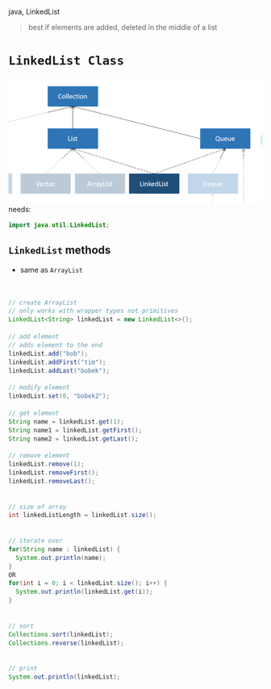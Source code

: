java, LinkedList
> best if elements are added, deleted in the middle of a list

# `LinkedList Class`
![Java Linked List](images/javaLinkedList.png)
needs:

```java
import java.util.LinkedList;
```

## `LinkedList` methods
- same as `ArrayList`


```java


// create ArrayList
// only works with wrapper types not primitives
LinkedList<String> linkedList = new LinkedList<>();

// add element
// adds element to the end
linkedList.add("bob");
linkedList.addFirst("tim");
linkedList.addLast("bobek");

// modify element
linkedList.set(0, "bobek2");

// get element
String name = linkedList.get(1);
String name1 = linkedList.getFirst();
String name2 = linkedList.getLast();

// remove element
linkedList.remove(1);
linkedList.removeFirst();
linkedList.removeLast();


// size of array
int linkedListLength = linkedList.size();


// iterate over
for(String name : linkedList) {
  System.out.println(name);
}
OR
for(int i = 0; i < linkedList.size(); i++) {
  System.out.println(linkedList.get(i));
}


// sort
Collections.sort(linkedList);
Collections.reverse(linkedList);


// print
System.out.println(linkedList);

```
